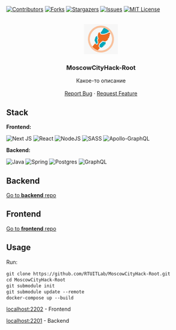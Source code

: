 <div id="top"></div>

[![Contributors][contributors-shield]][contributors-url]
[![Forks][forks-shield]][forks-url]
[![Stargazers][stars-shield]][stars-url]
[![Issues][issues-shield]][issues-url]
[![MIT License][license-shield]][license-url]

<br />
<div align="center">
  <a href="https://github.com/RTUITLab/MoscowCityHack-Root">
    <img src="img/logo.webp" alt="Logo" width="90" height="80">
  </a>

<h3 align="center">MoscowCityHack-Root</h3>

  <p align="center">
    Какое-то описание
    <br />
    <br />
    <a href="https://github.com/RTUITLab/MoscowCityHack-Root/issues">Report Bug</a>
    ·
    <a href="https://github.com/RTUITLab/MoscowCityHack-Root/issues">Request Feature</a>
  </p>
</div>

## Stack

**Frontend:**

![Next JS](https://img.shields.io/badge/Next-black?style=for-the-badge&logo=next.js&logoColor=white)
![React](https://img.shields.io/badge/react-%2320232a.svg?style=for-the-badge&logo=react&logoColor=%2361DAFB)
![NodeJS](https://img.shields.io/badge/node.js-6DA55F?style=for-the-badge&logo=node.js&logoColor=white)
![SASS](https://img.shields.io/badge/SASS-hotpink.svg?style=for-the-badge&logo=SASS&logoColor=white)
![Apollo-GraphQL](https://img.shields.io/badge/-ApolloGraphQL-311C87?style=for-the-badge&logo=apollo-graphql)

**Backend:**

![Java](https://img.shields.io/badge/java-%23ED8B00.svg?style=for-the-badge&logo=java&logoColor=white)
![Spring](https://img.shields.io/badge/spring-%236DB33F.svg?style=for-the-badge&logo=spring&logoColor=white)
![Postgres](https://img.shields.io/badge/postgres-%23316192.svg?style=for-the-badge&logo=postgresql&logoColor=white)
![GraphQL](https://img.shields.io/badge/-GraphQL-E10098?style=for-the-badge&logo=graphql&logoColor=white)

## Backend

<a href="https://github.com/RTUITLab/MoscowCityHack-Back">Go to <b>backend</b> repo</a>

## Frontend

<a href="https://github.com/RTUITLab/MoscowCityHack-Back">Go to <b>frontend</b> repo</a>

## Usage

Run:

```
git clone https://github.com/RTUITLab/MoscowCityHack-Root.git
cd MoscowCityHack-Root
git submodule init
git submodule update --remote
docker-compose up --build
```

[localhost:2202](http://localhost:2202) - Frontend

[localhost:2201](http://localhost:2201) - Backend

[contributors-shield]: https://img.shields.io/github/contributors/rtuitlab/MoscowCityHack-Root.svg
[contributors-url]: https://github.com/RTUITLab/MoscowCityHack-Root/graphs/contributors
[forks-shield]: https://img.shields.io/github/forks/RTUITLab/MoscowCityHack-Root.svg
[forks-url]: https://github.com/RTUITLab/MoscowCityHack-Root/network/members
[stars-shield]: https://img.shields.io/github/stars/RTUITLab/MoscowCityHack-Root.svg
[stars-url]: https://github.com/RTUITLab/MoscowCityHack-Root/stargazers
[issues-shield]: https://img.shields.io/github/issues/RTUITLab/MoscowCityHack-Root.svg
[issues-url]: https://github.com/RTUITLab/MoscowCityHack-Root/issues
[license-shield]: https://img.shields.io/github/license/RTUITLab/MoscowCityHack-Root.svg
[license-url]: https://github.com/RTUITLab/MoscowCityHack-Root/blob/master/LICENSE.txt
[linkedin-shield]: https://img.shields.io/badge/-LinkedIn-black.svg?logo=linkedin&colorB=555
[linkedin-url]: https://linkedin.com/in/RTUITLab
[product-screenshot]: images/screenshot.png
